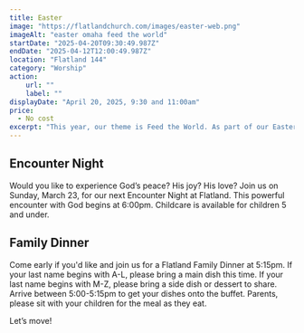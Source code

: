 ```yaml
---
title: Easter
image: "https://flatlandchurch.com/images/easter-web.png"
imageAlt: "easter omaha feed the world"
startDate: "2025-04-20T09:30:49.987Z"
endDate: "2025-04-12T12:00:49.987Z"
location: "Flatland 144"
category: "Worship"
action:
    url: ""
    label: ""
displayDate: "April 20, 2025, 9:30 and 11:00am"
price:
  - No cost
excerpt: "This year, our theme is Feed the World. As part of our Easter celebration we are partnering with two outstanding organizations."
---
```


## Encounter Night

Would you like to experience God’s peace? His joy? His love? Join us on Sunday, March 23, for our next Encounter Night at Flatland. This powerful encounter with God begins at 6:00pm. Childcare is available for children 5 and under.

## Family Dinner

Come early if you'd like and join us for a Flatland Family Dinner at 5:15pm. If your last name begins with A-L, please bring a main dish this time. If your last name begins with M-Z, please bring a side dish or dessert to share. Arrive between 5:00-5:15pm to get your dishes onto the buffet. Parents, please sit with your children for the meal as they eat. 

Let’s move!
